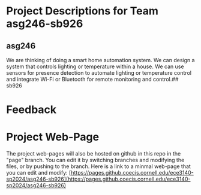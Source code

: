 # Project Descriptions for Team asg246-sb926

## asg246
We are thinking of doing a smart home automation system. We can design a system that controls lighting or temperature within a house. We can use sensors for presence detection to automate lighting or temperature control and integrate Wi-Fi or Bluetooth for remote monitoring and control.## sb926

# Feedback
# Project Web-Page

The project web-pages will also be hosted on github in this repo in the "page" branch. You can edit it by switching branches and modifying the files, or by pushing to the branch. Here is a link to a minmal web-page that you can edit and modify: [https://pages.github.coecis.cornell.edu/ece3140-sp2024/asg246-sb926](https://pages.github.coecis.cornell.edu/ece3140-sp2024/asg246-sb926)
